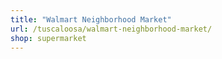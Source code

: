 ```yaml
---
title: "Walmart Neighborhood Market"
url: /tuscaloosa/walmart-neighborhood-market/
shop: supermarket
---
```

